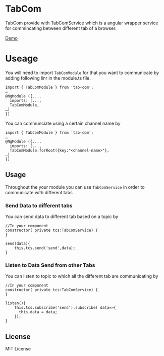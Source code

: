 # TabCom

TabCom provide with TabComService which is a angular wrapper service for commincating between different tab of a browser.

[Demo](https://deepak-thomas.github.io/tab-com/) 

# Useage

You will need to import `TabComModule` for that you want to communicate by adding following linr in the module.ts file.

```
import { TabComModule } from 'tab-com';
…
@NgModule ({....
  imports: [...,
  TabComModule,
…]
})
```
You can communciate using a certain channel name by

```
import { TabComModule } from 'tab-com';
…
@NgModule ({....
  imports: [...,
  TabComModule.forRoot({key:"<channel-name>"},
…]
})
```
## Usage 

Throughout the your module you can use `TabComService` in order to communicate with different tabs

### Send Data to different tabs

You can send data to different tab based on a topic by 
```
//In your component
constructor( private tcs:TabComService) {
}

send(data){
    this.tcs.send('send',data);
}
```
### Listen to Data Send from other Tabs

You can listen to topic to which all the different tab are communicating by 

```
//In your component
constructor( private tcs:TabComService) {
}

listen(){
    this.tcs.subscribe('send').subscribe( data=>{
      this.data = data;
    });
}
```

## License

MIT License